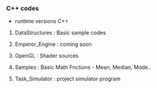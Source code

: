 ### C++ codes

* runtime versions C++

1. DataStructures  : Basic sample codes

2. Emperor_Engine  : coming soon

3. OpenGL          : Shader sources

4. Samples         : Basic Math Fnctions - Mean, Median, Mode..

5. Task_Simulator  : project simulator program

